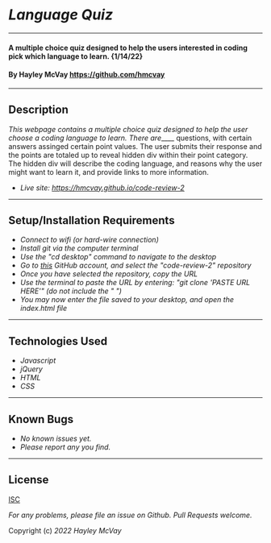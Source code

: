 # _Language Quiz_

***

#### A multiple choice quiz designed to help the users interested in coding pick which language to learn. {1/14/22}

#### By Hayley McVay <https://github.com/hmcvay>

***

## Description

_This webpage contains a multiple choice quiz designed to help the user choose a coding language to learn. There are_____ questions, with certain answers assinged certain point values. The user submits their response and the points are totaled up to reveal hidden div within their point category. The hidden div will describe the coding language, and reasons why the user might want to learn it, and provide links to more information.

- _Live site: <https://hmcvay.github.io/code-review-2>_

***

## Setup/Installation Requirements

- _Connect to wifi (or hard-wire connection)_
- _Install git via the computer terminal_
- _Use the "cd desktop" command to navigate to the desktop_
- _Go to [this](https://github.com/hmcvay) GitHub account, and select the "code-review-2" repository_
- _Once you have selected the repository, copy the URL_
- _Use the terminal to paste the URL by entering: "git clone 'PASTE URL HERE'" (do not include the " ")_
- _You may now enter the file saved to your desktop, and open the index.html file_

***

## Technologies Used

- _Javascript_
- _jQuery_
- _HTML_
- _CSS_

***

## Known Bugs

- _No known issues yet._
- _Please report any you find._

***

## License

[ISC](https://choosealicense.com/licenses/isc)

_For any problems, please file an issue on Github. Pull Requests welcome._

Copyright (c) _2022_ _Hayley McVay_
